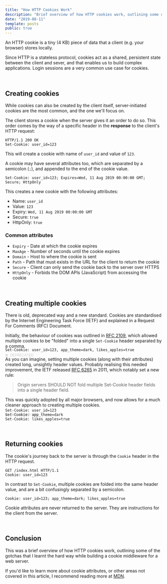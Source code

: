 ```yaml
---
title: "How HTTP Cookies Work"
description: "Brief overview of how HTTP cookies work, outlining some of the gotchas that I learnt the hard way while creating a cookie middleware"
date: "2019-08-11"
template: posts
public: true
---
```


An HTTP cookie is a tiny (4 KB) piece of data that a client (e.g. your browser)
stores locally.

Since HTTP is a stateless protocol, cookies act as a shared, persistent state
between the client and sever, and that enables us to build complex applications.
Login sessions are a very common use case for cookies.

<br>

## Creating cookies

While cookies can also be created by the client itself, server-initiated
cookies are the most common, and the one we'll focus on.

The client stores a cookie when the server gives it an order to do so.
This order comes by the way of a specific header in the **response** to the
client's HTTP request:

```http
HTTP/1.1 200 OK
Set-Cookie: user_id=123
```

This will create a cookie with name of `user_id` and value of `123`.

A cookie may have several attributes too, which are separated by a
semicolon (`;`), and appended to the end of the cookie value.

```http
Set-Cookie: user_id=123; Expires=Wed, 11 Aug 2019 00:00:00 GMT; Secure; HttpOnly
```

This creates a new cookie with the following attributes:

* Name: `user_id`
* Value: `123`
* Expiry: `Wed, 11 Aug 2019 00:00:00 GMT`
* Secure: `true`
* HttpOnly: `true`

### Common attributes

* `Expiry` - Date at which the cookie expires
* `MaxAge` - Number of seconds until the cookie expires
* `Domain` - Host to where the cookie is sent
* `Path` - Path that must exists in the URL for the client to return the cookie
* `Secure` - Client can only send the cookie back to the server over HTTPS
* `HttpOnly` - Forbids the DOM APIs (JavaScript) from accessing the cookie

<br>

## Creating multiple cookies

There is old, deprecated way and a new standard. Cookies are standardised by
the Internet Engineering Task Force (IETF) and explained in a Request For
Comments (RFC) Document.

Initially, the behaviour of cookies was outlined in
[RFC 2109](https://tools.ietf.org/html/rfc2109), which allowed multiple cookies
to be "folded" into a single `Set-Cookie` header separated by a comma.

<small style="color:#ccc; margin-bottom:-45px; display:block">❌ &nbsp;DEPRECATED</small>

```http
Set-Cookie: user_id=123, app_theme=dark, likes_apples=true
```

As you can imagine, setting multiple cookies (along with their attributes)
created long, unsightly header values. Probably realising this needed
improvement, the IETF released [RFC 6265](https://tools.ietf.org/html/rfc6265)
in 2011, which notably set a new rule:

> Origin servers SHOULD NOT fold multiple Set-Cookie header fields into a single header field.

This was quickly adopted by all major browsers, and now allows for a much
cleaner approach to creating multiple cookies.

<small style="color:#ccc; margin-bottom:-45px; display:block">✔️ &nbsp;The correct way</small>

```http
Set-Cookie: user_id=123
Set-Cookie: app_theme=dark
Set-Cookie: likes_apples=true
```

<br>

## Returning cookies

The cookie's journey back to the server is through the `Cookie` header in the
HTTP request.

```http
GET /index.html HTTP/1.1
Cookie: user_id=123
```

In contrast to `Set-Cookie`, multiple cookies are folded into the same
header value, and are a bit confusingly separated by a semicolon.

```http
Cookie: user_id=123; app_theme=dark; likes_apples=true
```

Cookie attributes are never returned to the server. They are instructions for
the client from the server.

<br>

## Conclusion

This was a brief overview of how HTTP cookies work, outlining some of the gotchas
that I learnt the hard way while building a cookie middleware for a web server.

If you'd like to learn more about cookie attributes, or other areas not covered
in this article, I recommend reading more at [MDN](https://developer.mozilla.org/en-US/docs/Web/HTTP/Cookies).
